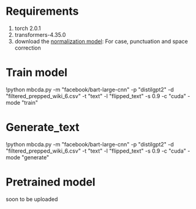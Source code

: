 


# Requirements
1. torch 2.0.1
2. transformers-4.35.0
3. download the [normalization model](https://drive.google.com/file/d/1XTs9g-BH1Oid8naD8zv1B0qFbgj5pjbV/view?usp=drive_link): For case, punctuation and space correction

# Train model
!python mbcda.py -m "facebook/bart-large-cnn" -p "distilgpt2" -d "filtered_prepped_wiki_6.csv" -t "text" -l "flipped_text" -s 0.9 -c "cuda" -mode "train"

# Generate_text
!python mbcda.py -m "facebook/bart-large-cnn" -p "distilgpt2" -d "filtered_prepped_wiki_6.csv" -t "text" -l "flipped_text" -s 0.9 -c "cuda" -mode "generate"

# Pretrained model
soon to be uploaded
